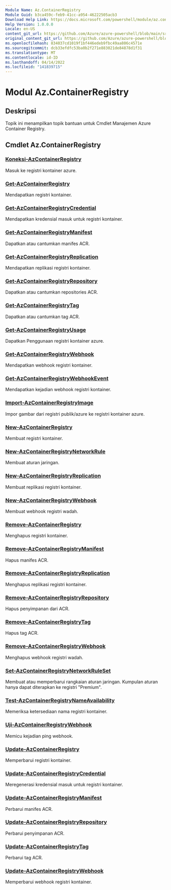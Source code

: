 ```yaml
---
Module Name: Az.ContainerRegistry
Module Guid: b3ca459c-feb9-41cc-a954-46222505acb3
Download Help Link: https://docs.microsoft.com/powershell/module/az.containerregistry
Help Version: 1.0.0.0
Locale: en-US
content_git_url: https://github.com/Azure/azure-powershell/blob/main/src/ContainerRegistry/ContainerRegistry/help/Az.ContainerRegistry.md
original_content_git_url: https://github.com/Azure/azure-powershell/blob/main/src/ContainerRegistry/ContainerRegistry/help/Az.ContainerRegistry.md
ms.openlocfilehash: 834037cd1019f1bf446edeb9fbc49aa806c4571e
ms.sourcegitcommit: dcb33efdfc53ba0b2f271e883021de84878d1f31
ms.translationtype: MT
ms.contentlocale: id-ID
ms.lasthandoff: 04/14/2022
ms.locfileid: "141839715"
---
```

# Modul Az.ContainerRegistry
## Deskripsi
Topik ini menampilkan topik bantuan untuk Cmdlet Manajemen Azure Container Registry.

## Cmdlet Az.ContainerRegistry
### [Koneksi-AzContainerRegistry](Connect-AzContainerRegistry.md)
Masuk ke registri kontainer azure.

### [Get-AzContainerRegistry](Get-AzContainerRegistry.md)
Mendapatkan registri kontainer.

### [Get-AzContainerRegistryCredential](Get-AzContainerRegistryCredential.md)
Mendapatkan kredensial masuk untuk registri kontainer.

### [Get-AzContainerRegistryManifest](Get-AzContainerRegistryManifest.md)
Dapatkan atau cantumkan manifes ACR. 

### [Get-AzContainerRegistryReplication](Get-AzContainerRegistryReplication.md)
Mendapatkan replikasi registri kontainer.

### [Get-AzContainerRegistryRepository](Get-AzContainerRegistryRepository.md)
Dapatkan atau cantumkan repositories ACR.

### [Get-AzContainerRegistryTag](Get-AzContainerRegistryTag.md)
Dapatkan atau cantumkan tag ACR. 

### [Get-AzContainerRegistryUsage](Get-AzContainerRegistryUsage.md)
Dapatkan Penggunaan registri kontainer azure.

### [Get-AzContainerRegistryWebhook](Get-AzContainerRegistryWebhook.md)
Mendapatkan webhook registri kontainer.

### [Get-AzContainerRegistryWebhookEvent](Get-AzContainerRegistryWebhookEvent.md)
Mendapatkan kejadian webhook registri kontainer.

### [Import-AzContainerRegistryImage](Import-AzContainerRegistryImage.md)
Impor gambar dari registri publik/azure ke registri kontainer azure.

### [New-AzContainerRegistry](New-AzContainerRegistry.md)
Membuat registri kontainer.

### [New-AzContainerRegistryNetworkRule](New-AzContainerRegistryNetworkRule.md)
Membuat aturan jaringan.

### [New-AzContainerRegistryReplication](New-AzContainerRegistryReplication.md)
Membuat replikasi registri kontainer.

### [New-AzContainerRegistryWebhook](New-AzContainerRegistryWebhook.md)
Membuat webhook registri wadah.

### [Remove-AzContainerRegistry](Remove-AzContainerRegistry.md)
Menghapus registri kontainer.

### [Remove-AzContainerRegistryManifest](Remove-AzContainerRegistryManifest.md)
Hapus manifes ACR. 

### [Remove-AzContainerRegistryReplication](Remove-AzContainerRegistryReplication.md)
Menghapus replikasi registri kontainer.

### [Remove-AzContainerRegistryRepository](Remove-AzContainerRegistryRepository.md)
Hapus penyimpanan dari ACR.

### [Remove-AzContainerRegistryTag](Remove-AzContainerRegistryTag.md)
Hapus tag ACR.

### [Remove-AzContainerRegistryWebhook](Remove-AzContainerRegistryWebhook.md)
Menghapus webhook registri wadah.

### [Set-AzContainerRegistryNetworkRuleSet](Set-AzContainerRegistryNetworkRuleSet.md)
Membuat atau memperbarui rangkaian aturan jaringan. Kumpulan aturan hanya dapat diterapkan ke registri "Premium".

### [Test-AzContainerRegistryNameAvailability](Test-AzContainerRegistryNameAvailability.md)
Memeriksa ketersediaan nama registri kontainer.

### [Uji-AzContainerRegistryWebhook](Test-AzContainerRegistryWebhook.md)
Memicu kejadian ping webhook.

### [Update-AzContainerRegistry](Update-AzContainerRegistry.md)
Memperbarui registri kontainer.

### [Update-AzContainerRegistryCredential](Update-AzContainerRegistryCredential.md)
Meregenerasi kredensial masuk untuk registri kontainer.

### [Update-AzContainerRegistryManifest](Update-AzContainerRegistryManifest.md)
Perbarui manifes ACR. 

### [Update-AzContainerRegistryRepository](Update-AzContainerRegistryRepository.md)
Perbarui penyimpanan ACR.

### [Update-AzContainerRegistryTag](Update-AzContainerRegistryTag.md)
Perbarui tag ACR.

### [Update-AzContainerRegistryWebhook](Update-AzContainerRegistryWebhook.md)
Memperbarui webhook registri kontainer.

